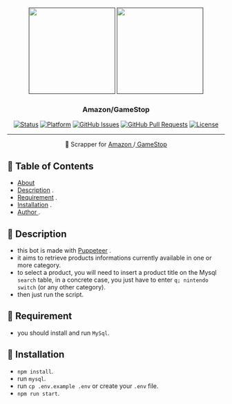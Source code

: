 <p align="center">
  <a href="" rel="noopener">
 <img width="200px" src="https://cdn.icon-icons.com/icons2/1195/PNG/512/1490889698-amazon_82521.png"></a>
  <a href="" rel="noopener">
 <img width="200px" src="https://companieslogo.com/img/orig/GME.D-1747435e.png"></a>
</p>

<h3 align="center">Amazon/GameStop</h3>

<div align="center">

[![Status](https://img.shields.io/badge/status-active-success.svg)]()
[![Platform](https://img.shields.io/badge/platform-reddit-orange.svg)](https://www.reddit.com/user/Wordbook_Bot)
[![GitHub Issues](https://img.shields.io/github/issues/kylelobo/The-Documentation-Compendium.svg)](https://github.com/kylelobo/The-Documentation-Compendium/issues)
[![GitHub Pull Requests](https://img.shields.io/github/issues-pr/kylelobo/The-Documentation-Compendium.svg)](https://github.com/kylelobo/The-Documentation-Compendium/pulls)
[![License](https://img.shields.io/badge/license-MIT-blue.svg)](/LICENSE)

</div>

---

<p align="center"> 🤖  Scrapper for  <a href="https://www.guichetemplois.gc.ca" > Amazon </a><span>/</span><a href="https://www.guichetemplois.gc.ca" > GameStop </a>
    <br> 
</p>

## 📝 Table of Contents

- [About](#about)
- [Description](#description) .
- [Requirement](#requirement) .
- [Installation](#installation) .
- [ Author ](#author) .

## 💭 Description <a name = "description"></a>

- this bot is made with <a href="https://pptr.dev">Puppeteer</a> .
- it aims to retrieve products informations currently available in one or more category.
- to select a product, you will need to insert a product title on the Mysql `search` table, in a concrete case, you just have to enter `q; nintendo switch` (or any other category).
- then just run the script.

## 🧐 Requirement <a name = "requirement"></a>

- you should install and run `MySql`.

 <!-----    -->

## 🎈 Installation <a name = "installation"></a>

- `npm install`.
- run `mysql`.
- run `cp .env.example .env` or create your `.env` file.
- `npm run start`.
